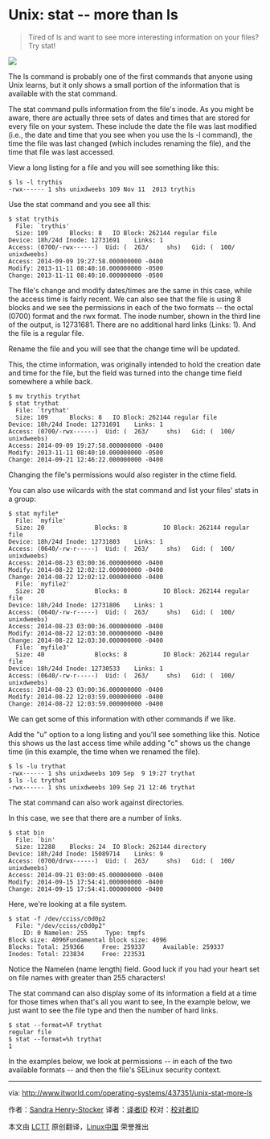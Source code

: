 Unix: stat -- more than ls
================================================================================
> Tired of ls and want to see more interesting information on your files? Try stat!

![](http://www.itworld.com/sites/default/files/imagecache/large_thumb_150x113/stats.jpg)

The ls command is probably one of the first commands that anyone using Unix learns, but it only shows a small portion of the information that is available with the stat command.

The stat command pulls information from the file's inode. As you might be aware, there are actually three sets of dates and times that are stored for every file on your system. These include the date the file was last modified (i.e., the date and time that you see when you use the ls -l command), the time the file was last changed (which includes renaming the file), and the time that file was last accessed.

View a long listing for a file and you will see something like this:

    $ ls -l trythis
    -rwx------ 1 shs unixdweebs 109 Nov 11  2013 trythis

Use the stat command and you see all this:

    $ stat trythis
      File: `trythis'
      Size: 109      Blocks: 8   IO Block: 262144 regular file
    Device: 18h/24d Inode: 12731691    Links: 1
    Access: (0700/-rwx------)  Uid: (  263/     shs)   Gid: (  100/ unixdweebs)
    Access: 2014-09-09 19:27:58.000000000 -0400
    Modify: 2013-11-11 08:40:10.000000000 -0500
    Change: 2013-11-11 08:40:10.000000000 -0500

The file's change and modify dates/times are the same in this case, while the access time is fairly recent. We can also see that the file is using 8 blocks and we see the permissions in each of the two formats -- the octal (0700) format and the rwx format. The inode number, shown in the third line of the output, is 12731681. There are no additional hard links (Links: 1). And the file is a regular file.

Rename the file and you will see that the change time will be updated.

This, the ctime information, was originally intended to hold the creation date and time for the file, but the field was turned into the change time field somewhere a while back.

    $ mv trythis trythat
    $ stat trythat
      File: `trythat'
      Size: 109      Blocks: 8   IO Block: 262144 regular file
    Device: 18h/24d Inode: 12731691    Links: 1
    Access: (0700/-rwx------)  Uid: (  263/     shs)   Gid: (  100/ unixdweebs)
    Access: 2014-09-09 19:27:58.000000000 -0400
    Modify: 2013-11-11 08:40:10.000000000 -0500
    Change: 2014-09-21 12:46:22.000000000 -0400

Changing the file's permissions would also register in the ctime field.

You can also use wilcards with the stat command and list your files' stats in a group:

    $ stat myfile*
      File: `myfile'
      Size: 20              Blocks: 8          IO Block: 262144 regular file
    Device: 18h/24d Inode: 12731803    Links: 1
    Access: (0640/-rw-r-----)  Uid: (  263/     shs)   Gid: (  100/ unixdweebs)
    Access: 2014-08-23 03:00:36.000000000 -0400
    Modify: 2014-08-22 12:02:12.000000000 -0400
    Change: 2014-08-22 12:02:12.000000000 -0400
      File: `myfile2'
      Size: 20              Blocks: 8          IO Block: 262144 regular file
    Device: 18h/24d Inode: 12731806    Links: 1
    Access: (0640/-rw-r-----)  Uid: (  263/     shs)   Gid: (  100/ unixdweebs)
    Access: 2014-08-23 03:00:36.000000000 -0400
    Modify: 2014-08-22 12:03:30.000000000 -0400
    Change: 2014-08-22 12:03:30.000000000 -0400
      File: `myfile3'
      Size: 40              Blocks: 8          IO Block: 262144 regular file
    Device: 18h/24d Inode: 12730533    Links: 1
    Access: (0640/-rw-r-----)  Uid: (  263/     shs)   Gid: (  100/ unixdweebs)
    Access: 2014-08-23 03:00:36.000000000 -0400
    Modify: 2014-08-22 12:03:59.000000000 -0400
    Change: 2014-08-22 12:03:59.000000000 -0400

We can get some of this information with other commands if we like.

Add the "u" option to a long listing and you'll see something like this. Notice this shows us the last access time while adding "c" shows us the change time (in this example, the time when we renamed the file).

    $ ls -lu trythat
    -rwx------ 1 shs unixdweebs 109 Sep  9 19:27 trythat
    $ ls -lc trythat
    -rwx------ 1 shs unixdweebs 109 Sep 21 12:46 trythat

The stat command can also work against directories.

In this case, we see that there are a number of links.

    $ stat bin
      File: `bin'
      Size: 12288    Blocks: 24  IO Block: 262144 directory
    Device: 18h/24d Inode: 15089714    Links: 9
    Access: (0700/drwx------)  Uid: (  263/     shs)   Gid: (  100/ unixdweebs)
    Access: 2014-09-21 03:00:45.000000000 -0400
    Modify: 2014-09-15 17:54:41.000000000 -0400
    Change: 2014-09-15 17:54:41.000000000 -0400

Here, we're looking at a file system.

    $ stat -f /dev/cciss/c0d0p2
      File: "/dev/cciss/c0d0p2"
        ID: 0 Namelen: 255     Type: tmpfs
    Block size: 4096Fundamental block size: 4096
    Blocks: Total: 259366     Free: 259337     Available: 259337
    Inodes: Total: 223834     Free: 223531

Notice the Namelen (name length) field. Good luck if you had your heart set on file names with greater than 255 characters!

The stat command can also display some of its information a field at a time for those times when that's all you want to see, In the example below, we just want to see the file type and then the number of hard links.

    $ stat --format=%F trythat
    regular file
    $ stat --format=%h trythat
    1

In the examples below, we look at permissions -- in each of the two available formats -- and then the file's SELinux security context.

--------------------------------------------------------------------------------

via: http://www.itworld.com/operating-systems/437351/unix-stat-more-ls

作者：[Sandra Henry-Stocker][a]
译者：[译者ID](https://github.com/译者ID)
校对：[校对者ID](https://github.com/校对者ID)

本文由 [LCTT](https://github.com/LCTT/TranslateProject) 原创翻译，[Linux中国](http://linux.cn/) 荣誉推出

[a]:http://www.itworld.com/sandra-henry-stocker